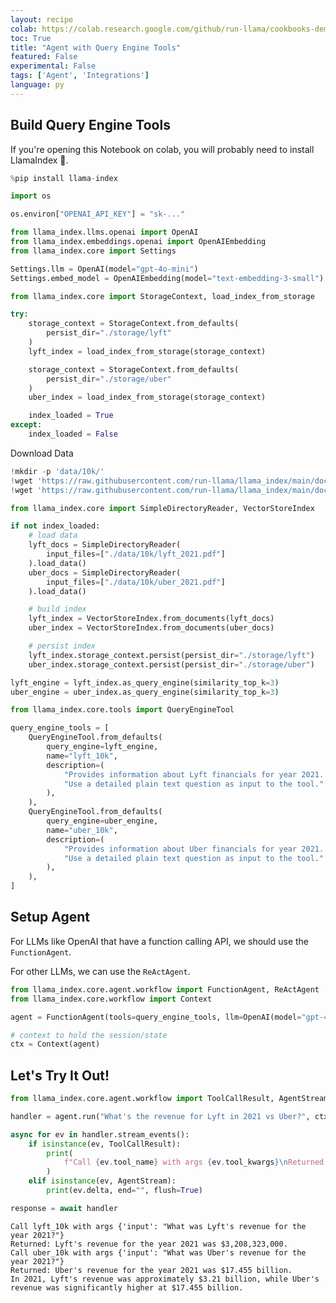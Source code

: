 ```yaml
---
layout: recipe
colab: https://colab.research.google.com/github/run-llama/cookbooks-demo/blob/main/notebooks/agent/openai_agent_with_query_engine.ipynb
toc: True
title: "Agent with Query Engine Tools"
featured: False
experimental: False
tags: ['Agent', 'Integrations']
language: py
---
```

## Build Query Engine Tools

If you're opening this Notebook on colab, you will probably need to install LlamaIndex 🦙.


```python
%pip install llama-index
```


```python
import os

os.environ["OPENAI_API_KEY"] = "sk-..."
```


```python
from llama_index.llms.openai import OpenAI
from llama_index.embeddings.openai import OpenAIEmbedding
from llama_index.core import Settings

Settings.llm = OpenAI(model="gpt-4o-mini")
Settings.embed_model = OpenAIEmbedding(model="text-embedding-3-small")
```


```python
from llama_index.core import StorageContext, load_index_from_storage

try:
    storage_context = StorageContext.from_defaults(
        persist_dir="./storage/lyft"
    )
    lyft_index = load_index_from_storage(storage_context)

    storage_context = StorageContext.from_defaults(
        persist_dir="./storage/uber"
    )
    uber_index = load_index_from_storage(storage_context)

    index_loaded = True
except:
    index_loaded = False
```

Download Data


```python
!mkdir -p 'data/10k/'
!wget 'https://raw.githubusercontent.com/run-llama/llama_index/main/docs/docs/examples/data/10k/uber_2021.pdf' -O 'data/10k/uber_2021.pdf'
!wget 'https://raw.githubusercontent.com/run-llama/llama_index/main/docs/docs/examples/data/10k/lyft_2021.pdf' -O 'data/10k/lyft_2021.pdf'
```


```python
from llama_index.core import SimpleDirectoryReader, VectorStoreIndex

if not index_loaded:
    # load data
    lyft_docs = SimpleDirectoryReader(
        input_files=["./data/10k/lyft_2021.pdf"]
    ).load_data()
    uber_docs = SimpleDirectoryReader(
        input_files=["./data/10k/uber_2021.pdf"]
    ).load_data()

    # build index
    lyft_index = VectorStoreIndex.from_documents(lyft_docs)
    uber_index = VectorStoreIndex.from_documents(uber_docs)

    # persist index
    lyft_index.storage_context.persist(persist_dir="./storage/lyft")
    uber_index.storage_context.persist(persist_dir="./storage/uber")
```


```python
lyft_engine = lyft_index.as_query_engine(similarity_top_k=3)
uber_engine = uber_index.as_query_engine(similarity_top_k=3)
```


```python
from llama_index.core.tools import QueryEngineTool

query_engine_tools = [
    QueryEngineTool.from_defaults(
        query_engine=lyft_engine,
        name="lyft_10k",
        description=(
            "Provides information about Lyft financials for year 2021. "
            "Use a detailed plain text question as input to the tool."
        ),
    ),
    QueryEngineTool.from_defaults(
        query_engine=uber_engine,
        name="uber_10k",
        description=(
            "Provides information about Uber financials for year 2021. "
            "Use a detailed plain text question as input to the tool."
        ),
    ),
]
```

## Setup Agent

For LLMs like OpenAI that have a function calling API, we should use the `FunctionAgent`.

For other LLMs, we can use the `ReActAgent`.


```python
from llama_index.core.agent.workflow import FunctionAgent, ReActAgent
from llama_index.core.workflow import Context

agent = FunctionAgent(tools=query_engine_tools, llm=OpenAI(model="gpt-4o"))

# context to hold the session/state
ctx = Context(agent)
```

## Let's Try It Out!


```python
from llama_index.core.agent.workflow import ToolCallResult, AgentStream

handler = agent.run("What's the revenue for Lyft in 2021 vs Uber?", ctx=ctx)

async for ev in handler.stream_events():
    if isinstance(ev, ToolCallResult):
        print(
            f"Call {ev.tool_name} with args {ev.tool_kwargs}\nReturned: {ev.tool_output}"
        )
    elif isinstance(ev, AgentStream):
        print(ev.delta, end="", flush=True)

response = await handler
```

    Call lyft_10k with args {'input': "What was Lyft's revenue for the year 2021?"}
    Returned: Lyft's revenue for the year 2021 was $3,208,323,000.
    Call uber_10k with args {'input': "What was Uber's revenue for the year 2021?"}
    Returned: Uber's revenue for the year 2021 was $17.455 billion.
    In 2021, Lyft's revenue was approximately $3.21 billion, while Uber's revenue was significantly higher at $17.455 billion.
